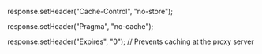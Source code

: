 response.setHeader(\"Cache-Control\", \"no-store\");

response.setHeader(\"Pragma\", \"no-cache\");

response.setHeader(\"Expires\", \"0\"); // Prevents caching at the proxy
server